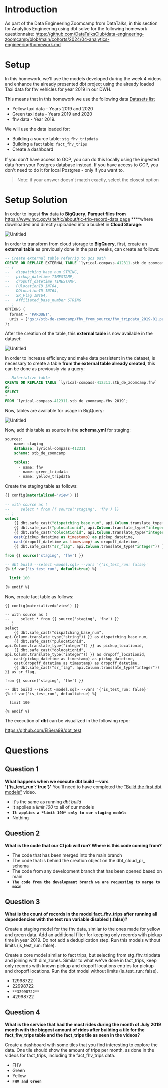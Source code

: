 # Introduction
As part of the Data Engineering Zoomcamp from DataTalks, in this section for Analytics Engineering using dbt solve for the following homework questionnaire:
https://github.com/DataTalksClub/data-engineering-zoomcamp/blob/main/cohorts/2024/04-analytics-engineering/homework.md

# Setup

In this homework, we'll use the models developed during the week 4 videos and enhance the already presented dbt project using the already loaded Taxi data for fhv vehicles for year 2019 in our DWH.

This means that in this homework we use the following data [Datasets list](https://github.com/DataTalksClub/nyc-tlc-data/)

- Yellow taxi data - Years 2019 and 2020
- Green taxi data - Years 2019 and 2020
- fhv data - Year 2019.

We will use the data loaded for:

- Building a source table: `stg_fhv_tripdata`
- Building a fact table: `fact_fhv_trips`
- Create a dashboard

If you don't have access to GCP, you can do this locally using the ingested data from your Postgres database instead. If you have access to GCP, you don't need to do it for local Postgres - only if you want to.

> Note: if your answer doesn't match exactly, select the closest option
> 

# Setup Solution

In order to ingest **fhv** data to **BigQuery**, **Parquet files from** https://www.nyc.gov/site/tlc/about/tlc-trip-record-data.page ****where downloaded and directly uploaded into a bucket in **Cloud Storage**:

![Untitled](https://prod-files-secure.s3.us-west-2.amazonaws.com/fb4c62dd-8761-4eee-86c2-b71024ca4cf4/37efa4cd-ec5a-4070-a541-7dc07c09a40d/Untitled.png)

In order to transform from cloud storage to **BigQuery**, first, create an **external table** as previously done in the past weeks, can create as follows:

```sql
-- Create external table referrig to gcs path
CREATE OR REPLACE EXTERNAL TABLE `lyrical-compass-412311.stb_de_zoomcamp.fhv_2019`
-- (
--   dispatching_base_num STRING,
--   pickup_datetime TIMESTAMP,
--   dropOff_datetime TIMESTAMP,
--   PUlocationID INT64,
--   DOlocationID INT64,
--   SR_Flag INT64,
--   Affiliated_base_number STRING
-- ) 
OPTIONS (
  format = 'PARQUET',
  uris = ['gs://stb-de-zoomcamp/fhv_from_source/fhv_tripdata_2019-01.parquet', 'gs://stb-de-zoomcamp/fhv_from_source/fhv_tripdata_2019-02.parquet']
);

```

After the creation of the table, this **external table** is now available in the dataset:

 

![Untitled](https://prod-files-secure.s3.us-west-2.amazonaws.com/fb4c62dd-8761-4eee-86c2-b71024ca4cf4/d91b15bb-03bf-455d-a7fc-31b9ea933ff4/Untitled.png)

In order to increase efficiency and make data persistent in the dataset, is necessary to create a table **from the external table already created**, this can be done as previously via a query:

```sql
-- Materialize table
CREATE OR REPLACE TABLE `lyrical-compass-412311.stb_de_zoomcamp.fhv`  
AS 
SELECT 
*
FROM `lyrical-compass-412311.stb_de_zoomcamp.fhv_2019`;
```

Now, tables are available for usage in BigQuery:

![Untitled](https://prod-files-secure.s3.us-west-2.amazonaws.com/fb4c62dd-8761-4eee-86c2-b71024ca4cf4/59acdae4-6993-4d6a-b6e5-dae87fba5a68/Untitled.png)

Now, add this table as source in the **schema.yml** for staging:

```sql
sources:
  - name: staging
    database: lyrical-compass-412311
    schema: stb_de_zoomcamp

    tables:
      - name: fhv
      - name: green_tripdata
      - name: yellow_tripdata
```

Create the staging table as follows:

```sql
{{ config(materialized='view') }}
 
-- with source as (
--     select * from {{ source('staging', 'fhv') }}
-- )
select
    {{ dbt.safe_cast("dispatching_base_num", api.Column.translate_type("string")) }} as dispatching_base_num,
    {{ dbt.safe_cast("pulocationid", api.Column.translate_type("integer")) }} as pickup_locationid,
    {{ dbt.safe_cast("dolocationid", api.Column.translate_type("integer")) }} as dropoff_locationid,
    cast(pickup_datetime as timestamp) as pickup_datetime,
    cast(dropoff_datetime as timestamp) as dropoff_datetime,
    {{ dbt.safe_cast("sr_flag", api.Column.translate_type("integer")) }} as sr_flag,

from {{ source('staging', 'fhv') }}

-- dbt build --select <model.sql> --vars '{'is_test_run: false}'
{% if var('is_test_run', default=true) %}

  limit 100

{% endif %}
```

Now, create fact table as follows:

```
{{ config(materialized='view') }}
 
-- with source as (
--     select * from {{ source('staging', 'fhv') }}
-- )
select
    {{ dbt.safe_cast("dispatching_base_num", api.Column.translate_type("string")) }} as dispatching_base_num,
    {{ dbt.safe_cast("pulocationid", api.Column.translate_type("integer")) }} as pickup_locationid,
    {{ dbt.safe_cast("dolocationid", api.Column.translate_type("integer")) }} as dropoff_locationid,
    cast(pickup_datetime as timestamp) as pickup_datetime,
    cast(dropoff_datetime as timestamp) as dropoff_datetime,
    {{ dbt.safe_cast("sr_flag", api.Column.translate_type("integer")) }} as sr_flag,

from {{ source('staging', 'fhv') }}

-- dbt build --select <model.sql> --vars '{'is_test_run: false}'
{% if var('is_test_run', default=true) %}

  limit 100

{% endif %}
```

The execution of **dbt** can be visualized in the following repo:

https://github.com/ElSera99/dbt_test

# Questions

## Question 1

**What happens when we execute dbt build --vars '{'is_test_run':'true'}'** You'll need to have completed the ["Build the first dbt models"](https://www.youtube.com/watch?v=UVI30Vxzd6c) video.

- It's the same as running *dbt build*
- It applies a *limit 100* to all of our models
- **`It applies a *limit 100* only to our staging models`**
- Nothing

## Question 2

**What is the code that our CI job will run? Where is this code coming from?**

- The code that has been merged into the main branch
- The code that is behind the creation object on the dbt_cloud_pr_ schema
- The code from any development branch that has been opened based on main
- **`The code from the development branch we are requesting to merge to main`**

## Question 3

**What is the count of records in the model fact_fhv_trips after running all dependencies with the test run variable disabled (:false)?**

Create a staging model for the fhv data, similar to the ones made for yellow and green data. Add an additional filter for keeping only records with pickup time in year 2019. Do not add a deduplication step. Run this models without limits (is_test_run: false).

Create a core model similar to fact trips, but selecting from stg_fhv_tripdata and joining with dim_zones. Similar to what we've done in fact_trips, keep only records with known pickup and dropoff locations entries for pickup and dropoff locations. Run the dbt model without limits (is_test_run: false).

- 12998722
- 22998722
- `**32998722**`
- 42998722

## Question 4

**What is the service that had the most rides during the month of July 2019 month with the biggest amount of rides after building a tile for the fact_fhv_trips table and the fact_trips tile as seen in the videos?**

Create a dashboard with some tiles that you find interesting to explore the data. One tile should show the amount of trips per month, as done in the videos for fact_trips, including the fact_fhv_trips data.

- FHV
- Green
- Yellow
- **`FHV and Green`**